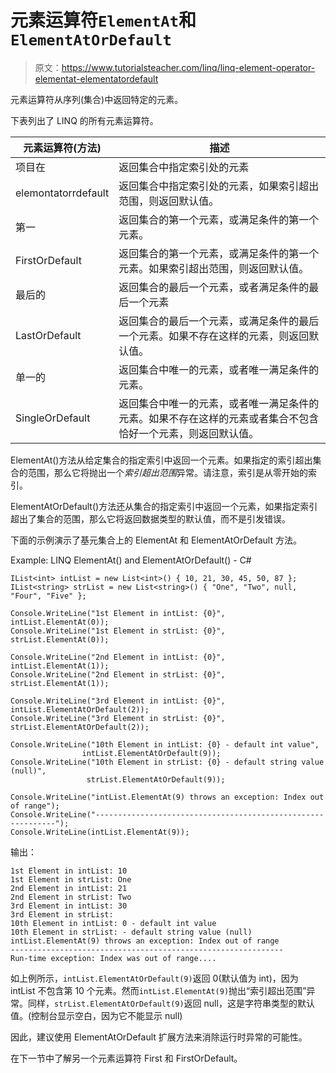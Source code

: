 # 元素运算符`ElementAt`和`ElementAtOrDefault`

> 原文：<https://www.tutorialsteacher.com/linq/linq-element-operator-elementat-elementatordefault>

元素运算符从序列(集合)中返回特定的元素。

下表列出了 LINQ 的所有元素运算符。

| 元素运算符(方法) | 描述 |
| --- | --- |
| 项目在 | 返回集合中指定索引处的元素 |
| elemontatorrdefault | 返回集合中指定索引处的元素，如果索引超出范围，则返回默认值。 |
| 第一 | 返回集合的第一个元素，或满足条件的第一个元素。 |
| FirstOrDefault | 返回集合的第一个元素，或满足条件的第一个元素。如果索引超出范围，则返回默认值。 |
| 最后的 | 返回集合的最后一个元素，或者满足条件的最后一个元素 |
| LastOrDefault | 返回集合的最后一个元素，或满足条件的最后一个元素。如果不存在这样的元素，则返回默认值。 |
| 单一的 | 返回集合中唯一的元素，或者唯一满足条件的元素。 |
| SingleOrDefault | 返回集合中唯一的元素，或者唯一满足条件的元素。如果不存在这样的元素或者集合不包含恰好一个元素，则返回默认值。 |

ElementAt()方法从给定集合的指定索引中返回一个元素。如果指定的索引超出集合的范围，那么它将抛出一个*索引超出范围*异常。请注意，索引是从零开始的索引。

ElementAtOrDefault()方法还从集合的指定索引中返回一个元素，如果指定索引超出了集合的范围，那么它将返回数据类型的默认值，而不是引发错误。

下面的示例演示了基元集合上的 ElementAt 和 ElementAtOrDefault 方法。

Example: LINQ ElementAt() and ElementAtOrDefault() - C#

```
IList<int> intList = new List<int>() { 10, 21, 30, 45, 50, 87 };
IList<string> strList = new List<string>() { "One", "Two", null, "Four", "Five" };

Console.WriteLine("1st Element in intList: {0}", intList.ElementAt(0));
Console.WriteLine("1st Element in strList: {0}", strList.ElementAt(0));

Console.WriteLine("2nd Element in intList: {0}", intList.ElementAt(1));
Console.WriteLine("2nd Element in strList: {0}", strList.ElementAt(1));

Console.WriteLine("3rd Element in intList: {0}", intList.ElementAtOrDefault(2));
Console.WriteLine("3rd Element in strList: {0}", strList.ElementAtOrDefault(2));

Console.WriteLine("10th Element in intList: {0} - default int value", 
                intList.ElementAtOrDefault(9));		
Console.WriteLine("10th Element in strList: {0} - default string value (null)",
                 strList.ElementAtOrDefault(9));		

Console.WriteLine("intList.ElementAt(9) throws an exception: Index out of range");
Console.WriteLine("-------------------------------------------------------------");
Console.WriteLine(intList.ElementAt(9));
```

输出：

```
1st Element in intList: 10
1st Element in strList: One
2nd Element in intList: 21
2nd Element in strList: Two
3rd Element in intList: 30
3rd Element in strList:
10th Element in intList: 0 - default int value
10th Element in strList: - default string value (null)
intList.ElementAt(9) throws an exception: Index out of range
-------------------------------------------------------------
Run-time exception: Index was out of range....
```

如上例所示，`intList.ElementAtOrDefault(9)`返回 0(默认值为 int)，因为 intList 不包含第 10 个元素。然而`intList.ElementAt(9)`抛出“索引超出范围”异常。同样，`strList.ElementAtOrDefault(9)`返回 null，这是字符串类型的默认值。(控制台显示空白，因为它不能显示 null)

因此，建议使用 ElementAtOrDefault 扩展方法来消除运行时异常的可能性。

在下一节中了解另一个元素运算符 First 和 FirstOrDefault。